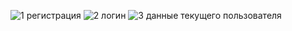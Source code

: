 ![1 регистрация](https://github.com/user-attachments/assets/062c5594-4258-4faa-957e-e33c334d848b)
![2 логин](https://github.com/user-attachments/assets/4a18d1be-ce2e-4479-97fe-db6fdf51c8e5)
![3 данные текущего пользователя](https://github.com/user-attachments/assets/9df8a2a9-bdfc-49cb-80c7-f41bcd998c6b)




